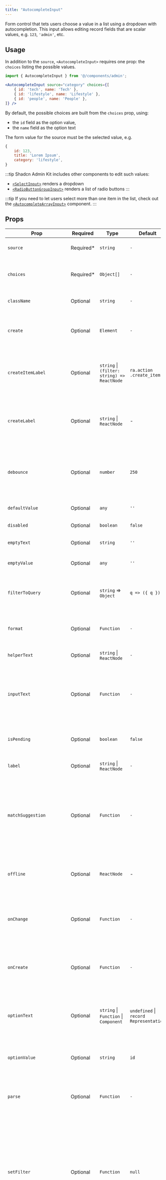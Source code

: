 ```yaml
---
title: "AutocompleteInput"
---
```


Form control that tets users choose a value in a list using a dropdown with autocompletion. This input allows editing record fields that are scalar values, e.g. `123`, `'admin'`, etc. 

## Usage

In addition to the `source`, `<AutocompleteInput>` requires one prop: the `choices` listing the possible values.

```jsx
import { AutocompleteInput } from '@/components/admin';

<AutocompleteInput source="category" choices={[
    { id: 'tech', name: 'Tech' },
    { id: 'lifestyle', name: 'Lifestyle' },
    { id: 'people', name: 'People' },
]} />
```

By default, the possible choices are built from the `choices` prop, using:
  - the `id` field as the option value,
  - the `name` field as the option text

The form value for the source must be the selected value, e.g.

```js
{
    id: 123,
    title: 'Lorem Ipsum',
    category: 'lifestyle',
}
```

:::tip
Shadcn Admin Kit includes other components to edit such values:

 - [`<SelectInput>`](./SelectInput.md) renders a dropdown
 - [`<RadioButtonGroupInput>`](./RadioButtonGroupInput.md) renders a list of radio buttons
 :::

:::tip
If you need to let users select more than one item in the list, check out the [`<AutocompleteArrayInput>`](./AutocompleteArrayInput.md) component.
:::

## Props

| Prop | Required | Type | Default | Description |
|---|---|---|---|---|
| `source` | Required* | `string` | `-` | Field name (inferred in ReferenceInput) |
| `choices` | Required* | `Object[]` | `-` | List of items to autosuggest. Required if not inside a ReferenceInput. |
| `className` | Optional | `string` | `-` | The class name to apply to the root element |
| `create` | Optional | `Element` | `-` | A React Element to render when users want to create a new choice |
| `createItemLabel` | Optional | `string` &#124; `(filter: string) => ReactNode` | `ra.action .create_item` | The label for the menu item allowing users to create a new choice. Used when the filter is not empty. |
| `createLabel` | Optional | `string` &#124; `ReactNode` | - | The label used as hint to let users know they can create a new choice. Displayed when the filter is empty. |
| `debounce` | Optional | `number` | `250` | The delay to wait before calling the setFilter function injected when used in a ReferenceInput. |
| `defaultValue` | Optional | `any` | `''` | The default value for the input |
| `disabled` | Optional | `boolean` | `false` | If true, the input is disabled |
| `emptyText` | Optional | `string` | `''` | The text to use for the empty element |
| `emptyValue` | Optional | `any` | `''` | The value to use for the empty element |
| `filterToQuery` | Optional | `string` => `Object` | `q => ({ q })` | How to transform the searchText into a parameter for the data provider |
| `format` | Optional | `Function` | `-` | Callback taking the value from the form state, and returning the input value. |
| `helperText` | Optional | `string` &#124; `ReactNode` | `-` | The helper text to display below the input |
| `inputText` | Optional | `Function` | `-` | Required if `optionText` is a custom Component, this function must return the text displayed for the current selection. |
| `isPending` | Optional | `boolean` | `false` | If `true`, the component will display a loading indicator. |
| `label` | Optional | `string` &#124; `ReactNode` | `-` | The label to display for the input |
| `matchSuggestion` | Optional | `Function` | `-` | Required if `optionText` is a React element. Function returning a boolean indicating whether a choice matches the filter. `(filter, choice) => boolean` |
| `offline` | Optional | `ReactNode` | - | What to render when there is no network connectivity when fetching the choices |
| `onChange` | Optional | `Function` | `-` | A function called with the new value, along with the selected record, when the input value changes |
| `onCreate` | Optional | `Function` | `-` | A function called with the current filter value when users choose to create a new choice. |
| `optionText` | Optional | `string` &#124; `Function` &#124; `Component` | `undefined` &#124; `record Representation` | Field name of record to display in the suggestion item or function using the choice object as argument |
| `optionValue` | Optional | `string` | `id` | Field name of record containing the value to use as input value |
| `parse` | Optional | `Function` | `-` | Callback taking the value from the input, and returning the value to be stored in the form state. |
| `setFilter` | Optional | `Function` | `null` | A callback to inform the `searchText` has changed and new `choices` can be retrieved based on this `searchText`. Signature `searchText => void`. This function is automatically set up when using `ReferenceInput`. |
| `shouldRenderSuggestions` | Optional | `Function` | `() => true` | A function that returns a `boolean` to determine whether or not suggestions are rendered. |
| `suggestionLimit` | Optional | `number` | `null` | Limits the numbers of suggestions that are shown in the dropdown list |
| `translateChoice` | Optional | `boolean` | `true` | Whether the choices should be translated |
| `validate` | Optional | `Function` &#124; `Function[]` | `-` | An array of validation functions or a single validation function |

`*` `source` and `choices` are optional inside `<ReferenceInput>`.

<style>
.sl-markdown-content :is(th, td):not(:where(.not-content *)) {
  padding: 0.5rem 0.5rem;
}
.sl-markdown-content table td:first-child {
  min-width: 120px;
  padding-left: 0;
}
.sl-markdown-content table td:last-child {
  padding-right: 0;
}
</style>

## Defining Choices

The list of choices must be an array of objects with at least two fields: one to use for the name, and the other to use for the value. By default, `<AutocompleteInput>` will use the `id` and `name` fields.

```jsx
const choices = [
    { id: 'tech', name: 'Tech' },
    { id: 'lifestyle', name: 'Lifestyle' },
    { id: 'people', name: 'People' },
];
<AutocompleteInput source="category" choices={choices} />
```

If the choices have different keys, you can use `optionText` and `optionValue` to specify which fields to use for the name and value.

```jsx
const choices = [
    { _id: 'tech', label: 'Tech' },
    { _id: 'lifestyle', label: 'Lifestyle' },
    { _id: 'people', label: 'People' },
];

<AutocompleteInput
    source="category"
    choices={choices}
    optionText="label"
    optionValue="_id"
/>
```

The choices are translated by default, so you can use translation identifiers as choices:

```jsx
const choices = [
    { id: 'tech', name: 'myroot.categories.tech' },
    { id: 'lifestyle', name: 'myroot.categories.lifestyle' },
    { id: 'people', name: 'myroot.categories.people' },
];
```

You can opt-out of this translation by setting the `translateChoice` prop to `false`.

If you need to *fetch* the options from another resource, you're usually editing a many-to-one or a one-to-one relationship. In this case, wrap the `<AutocompleteInput>` in a [`<ReferenceInput>`](./ReferenceInput.md). You don't need to specify the `source` and `choices` prop in this case - the parent component injects them based on the possible values of the related resource.

```jsx
<ReferenceInput label="Author" source="author_id" reference="authors">
    <AutocompleteInput />
</ReferenceInput>
```

You can also pass an *array of strings* for the choices:

```jsx
const categories = ['tech', 'lifestyle', 'people'];
<AutocompleteInput source="category" choices={categories} />
// is equivalent to
const choices = categories.map(value => ({ id: value, name: value }));
<AutocompleteInput source="category" choices={choices} />
```

## Using Inside `<ReferenceInput>`

When used inside a [`<ReferenceInput>`](./ReferenceInput.md), whenever users type a string in the autocomplete input, `<AutocompleteInput>` calls `dataProvider.getList()` using the string as filter, to return a filtered list of possible options from the reference resource. This filter is built using the `filterToQuery` prop.

By default, the filter is built using the `q` parameter. This means that if the user types the string 'lorem', the filter will be `{ q: 'lorem' }`.

You can customize the filter by setting the `filterToQuery` prop. It should be a function that returns a filter object. 

```jsx
const filterToQuery = searchText => ({ name_ilike: `%${searchText}%` });

<ReferenceInput label="Author" source="author_id" reference="authors">
    <AutocompleteInput filterToQuery={filterToQuery} />
</ReferenceInput>
```

## Using A Custom Element For Options

You can pass a custom element as `optionText` to have `<AutocompleteInput>` render each suggestion in a custom way.

`<AutocompleteInput>` will render the custom option element inside a [`<RecordContext>`](https://marmelab.com/ra-core/userecordcontext/), using the related choice as the `record` prop. You can use Field components there.

However, as the underlying Material UI `<Autocomplete>` component requires that the current selection is a string, you must also pass a function as the `inputText` prop. This function should return a text representation of the current selection. You should also pass a `matchSuggestion` function to filter the choices based on the current selection.

```jsx
const choices = [
   { id: 123, first_name: 'Leo', last_name: 'Tolstoi', avatar:'/penguin' },
   { id: 456, first_name: 'Jane', last_name: 'Austen', avatar:'/panda' },
];
const OptionRenderer = () => {
    const record = useRecordContext();
    return (
        <span>
            <img src={record.avatar} />
            {record.first_name} {record.last_name}
        </span>
    );
};

const optionText = <OptionRenderer />;
const inputText = choice => `${choice.first_name} ${choice.last_name}`;
const matchSuggestion = (filter, choice) => {
    return (
        choice.first_name.toLowerCase().includes(filter.toLowerCase())
        || choice.last_name.toLowerCase().includes(filter.toLowerCase())
    );
};

<AutocompleteInput
    source="author_id"
    choices={choices}
    optionText={optionText}
    inputText={inputText}
    matchSuggestion={matchSuggestion}
/>
```

:::caution
Make sure you pass stable references to the functions passed to the `inputText` and `matchSuggestion` by either declaring them outside the component render function or by wrapping them in a [`useCallback`](https://react.dev/reference/react/useCallback).

Make sure you also pass a stable reference to the element passed to the `optionText` prop by calling it outside the component render function like so:

```jsx
const OptionRenderer = () => {
    const record = useRecordContext();
    return (
        <span>
            <img src={record.avatar} />
            {record.first_name} {record.last_name}
        </span>
    );
};

const optionText = <OptionRenderer />;
```
:::

## Creating New Choices On The Fly

To allow users to add new options, pass a React element as the `create` prop. `<AutocompleteInput>` will then render a menu item at the bottom of the list, which will render the passed element when clicked.

```tsx
import { 
    Create, 
    CreateBase, 
    SimpleForm, 
    ReferenceInput, 
    AutocompleteInput, 
    TextInput, 
    useCreateSuggestionContext 
} from 'react-admin';

const CreateTag = () => {
  const { onCancel, onCreate, filter } = useCreateSuggestionContext();
  const [newTagName, setNewTagName] = React.useState(filter ?? "");

  const handleChangeTagName = (event: React.ChangeEvent<HTMLInputElement>) => {
    setNewTagName(event.currentTarget.value);
  };
  const saveTag = () => {
    const newTag = { label: newTagName, id: newTagName.toLowerCase() };
    tags.push(newTag);
    setNewTagName("");
    onCreate(newTag);
  };
  const handleSubmit = (event: React.FormEvent) => {
    event.preventDefault();
    saveTag();
  };

  return (
    <Dialog open onOpenChange={onCancel}>
      <DialogContent className="sm:max-w-[425px]">
        <DialogHeader>
          <DialogTitle>Create a tag</DialogTitle>
        </DialogHeader>
        <form onSubmit={handleSubmit} className="space-y-4">
          <div className="space-y-2">
            <Label htmlFor="name">New tag name</Label>
            <Input id="name" value={newTagName} onChange={handleChangeTagName} autoFocus />
          </div>
        </form>
        <DialogFooter>
          <Button variant="outline" onClick={onCancel}>Cancel</Button>
          <Button onClick={saveTag}>Save</Button>
        </DialogFooter>
      </DialogContent>
    </Dialog>
  );
};

const BookCreateEdit = () => (
    <Edit>
        <SimpleForm>
            <AutocompleteInput
              source="tag_id"
              choices={tags}
              optionText="label"
              create={<CreateTag />}
              createLabel="Start typing to create a new tag"
              createItemLabel="Create %{item}"
            />
        </SimpleForm>
    </Edit>
);
```

If you want to customize the label of the "Create XXX" option, use the `createItemLabel` prop.

If you just need to ask users for a single string to create the new option, you can use the `onCreate` prop instead.

